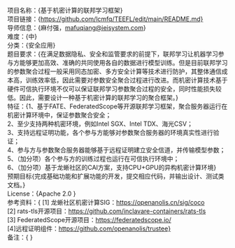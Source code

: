项目名称：{基于机密计算的联邦学习框架}   
项目链接：{https://github.com/lcmfq/TEEFL/edit/main/README.md}  
导师信息：{麻付强，mafuqiang@ieisystem.com}  
难度：{中}   
分类：{安全应用}  
题目要求：{在满足数据隐私、安全和监管要求的前提下，联邦学习让机器学习参与方能够更加高效、准确的共同使用各自的数据进行模型训练。但是目前联邦学习的参数聚合过程一般采用同态加密、多方安全计算等技术进行防护，其整体通信成本高，训练效率低，因此需要对参数安全聚合过程进行改进。而机密计算技术基于硬件可信执行环境不仅可以保证联邦学习参数聚合过程的安全，同时性能损失较低。因此，需要设计一种基于机密计算的联邦学习的聚合框架。}    
特征：{1、基于FATE、FederatedScope等开源联邦学习框架，聚合服务器运行在机密计算环境中，保证参数聚合安全；  
2、至少支持两种机密环境，例如Intel SGX、Intel TDX、海光CSV；  
3、支持远程证明功能，各个参与方能够对参数聚合服务器的环境真实性进行验证；  
4、参与方与参数聚合服务器能够基于远程证明建立安全信道，并传输模型参数；  
5、（加分项）各个参与方的训练过程也运行在可信执行环境中；  
6、（加分项）基于龙蜥社区的CAI方案，支持CPU+GPU的异构机密计算环境}  
预期目标{完成基础功能和扩展功能的开发，提交相应代码，并输出设计、测试类文档。}  
License：{Apache 2.0 }  
参考资料：{
[1] 龙蜥社区机密计算SIG：https://openanolis.cn/sig/coco  
[2] rats-tls开源项目：https://github.com/inclavare-containers/rats-tls  
[3] FederatedScope开源项目：https://federatedscope.io/   
[4]远程证明组件：https://github.com/openanolis/trustee}  
备注：{ }
